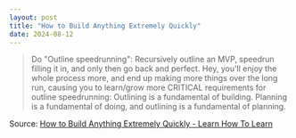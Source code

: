 ```yaml
---
layout: post
title: "How to Build Anything Extremely Quickly"
date: 2024-08-12
---
```


> Do "Outline speedrunning": Recursively outline an MVP, speedrun filling
it in, and only then go back and perfect. Hey, you'll enjoy the whole
process more, and end up making more things over the long run, causing you
to learn/grow more CRITICAL requirements for outline speedrunning:
Outlining is a fundamental of building. Planning is a fundamental of doing,
and outlining is a fundamental of planning.

Source: [How to Build Anything Extremely Quickly - Learn How To Learn](
https://learnhowtolearn.org/how-to-build-extremely-quickly/)

